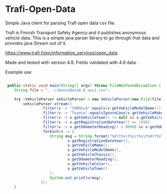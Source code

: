 # Trafi-Open-Data
Simple Java client for parsing Trafi open data csv file. 

Trafi is Finnish Transport Safety Agency and it publishes anonymous vehicle data. 
This is a simple java parser library to go through that data and provides java Stream out of it.

https://www.trafi.fi/en/information_services/open_data

Made and tested with version 4.8. Fields validated with 4.8 data.

Example use

```java

 public static void main(String[] args) throws FileNotFoundException {
    String file = "...\\AvoinData4.8_uusi.csv";

    try (VehicleParser vehicleParser = new VehicleParser(new File(file))) {
        vehicleParser.stream()
                .filter(v -> "COROLLA".equals(v.getVehicleModelName()))
                .filter(v -> "Toyota".equalsIgnoreCase(v.getVehicleMake()))
                .filter(v -> v.getVehicleTown() != null && v.getVehicleTown().toString().equals("Helsinki"))
                .filter(v -> v.getRegistrationDateYear() == 1998)
                .filter(v -> v.getOdometerReading() > 80000 && v.getOdometerReading() < 120000)
                .forEach(v -> {
                    String msg = String.format("%d\t%s\t%s\t%s\t%d\t%s\t%s\t",
                            v.getRegistrationDateYear(),
                            v.getVehicleMake(),
                            v.getVehicleModelName(),
                            v.getVehicleChassis(),
                            v.getOdometerReading(),
                            v.getVehicleColor(),
                            v.getVehicleTown()
                    );
                    System.out.println(msg);
                });
    }
```